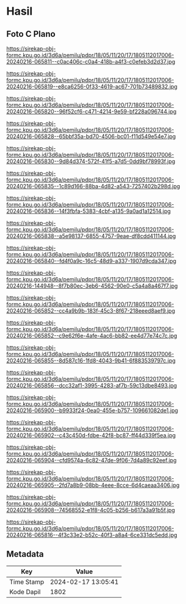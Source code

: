 # Hasil

## Foto C Plano

https://sirekap-obj-formc.kpu.go.id/3d6a/pemilu/pdpr/18/05/11/20/17/1805112017006-20240216-065811--c0ac406c-c0a4-418b-a4f3-c0efeb3d2d37.jpg

https://sirekap-obj-formc.kpu.go.id/3d6a/pemilu/pdpr/18/05/11/20/17/1805112017006-20240216-065819--e8ca6256-0f33-4619-ac67-701b73489832.jpg

https://sirekap-obj-formc.kpu.go.id/3d6a/pemilu/pdpr/18/05/11/20/17/1805112017006-20240216-065820--96f52cf6-c471-4214-9e59-bf228a096744.jpg

https://sirekap-obj-formc.kpu.go.id/3d6a/pemilu/pdpr/18/05/11/20/17/1805112017006-20240216-065828--65bbf35a-bd70-4506-bc01-f11d549e54e7.jpg

https://sirekap-obj-formc.kpu.go.id/3d6a/pemilu/pdpr/18/05/11/20/17/1805112017006-20240216-065830--9d84d374-572f-41f5-a7d5-0dd9bf78993f.jpg

https://sirekap-obj-formc.kpu.go.id/3d6a/pemilu/pdpr/18/05/11/20/17/1805112017006-20240216-065835--1c89d166-88ba-4d82-a543-7257402b298d.jpg

https://sirekap-obj-formc.kpu.go.id/3d6a/pemilu/pdpr/18/05/11/20/17/1805112017006-20240216-065836--14f3fbfa-5383-4cbf-a135-9a0ad1a12514.jpg

https://sirekap-obj-formc.kpu.go.id/3d6a/pemilu/pdpr/18/05/11/20/17/1805112017006-20240216-065838--a5e98137-6855-4757-9eae-df8cdd411144.jpg

https://sirekap-obj-formc.kpu.go.id/3d6a/pemilu/pdpr/18/05/11/20/17/1805112017006-20240216-065840--fd4f0a9c-16c5-48d9-a337-1907d9cda347.jpg

https://sirekap-obj-formc.kpu.go.id/3d6a/pemilu/pdpr/18/05/11/20/17/1805112017006-20240216-144948--8f7b80ec-3eb6-4562-90e0-c5a4a8a467f7.jpg

https://sirekap-obj-formc.kpu.go.id/3d6a/pemilu/pdpr/18/05/11/20/17/1805112017006-20240216-065852--cc4a9b9b-183f-45c3-8f67-218eeed8aef9.jpg

https://sirekap-obj-formc.kpu.go.id/3d6a/pemilu/pdpr/18/05/11/20/17/1805112017006-20240216-065852--c9e62f6e-4afe-4ac6-bb82-ee4d77e74c7c.jpg

https://sirekap-obj-formc.kpu.go.id/3d6a/pemilu/pdpr/18/05/11/20/17/1805112017006-20240216-065855--8d587c16-1fd8-4043-9b41-6f883539797c.jpg

https://sirekap-obj-formc.kpu.go.id/3d6a/pemilu/pdpr/18/05/11/20/17/1805112017006-20240216-065856--dcc32af1-3995-4283-af7b-59c13dbe8493.jpg

https://sirekap-obj-formc.kpu.go.id/3d6a/pemilu/pdpr/18/05/11/20/17/1805112017006-20240216-065900--b9933f24-0ea0-455e-b757-109661082de1.jpg

https://sirekap-obj-formc.kpu.go.id/3d6a/pemilu/pdpr/18/05/11/20/17/1805112017006-20240216-065902--c43c450d-fdbe-42f8-bc87-ff44d339f5ea.jpg

https://sirekap-obj-formc.kpu.go.id/3d6a/pemilu/pdpr/18/05/11/20/17/1805112017006-20240216-065904--cfd9574a-6c82-47de-9f06-7d4a89c92eef.jpg

https://sirekap-obj-formc.kpu.go.id/3d6a/pemilu/pdpr/18/05/11/20/17/1805112017006-20240216-065905--2fd7a8b9-08bb-4eee-8cce-6d4caeaa3406.jpg

https://sirekap-obj-formc.kpu.go.id/3d6a/pemilu/pdpr/18/05/11/20/17/1805112017006-20240216-065908--74568552-e1f8-4c05-b256-b617a3a91b5f.jpg

https://sirekap-obj-formc.kpu.go.id/3d6a/pemilu/pdpr/18/05/11/20/17/1805112017006-20240216-065816--4f3c33e2-b52c-40f3-a8a4-6ce331dc5edd.jpg


## Metadata

| Key        | Value               |
| ---------- | ------------------- |
| Time Stamp | 2024-02-17 13:05:41 |
| Kode Dapil | 1802                |



